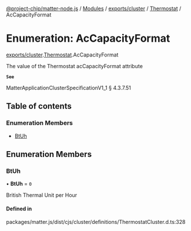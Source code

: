[@project-chip/matter-node.js](../README.md) / [Modules](../modules.md) / [exports/cluster](../modules/exports_cluster.md) / [Thermostat](../modules/exports_cluster.Thermostat.md) / AcCapacityFormat

# Enumeration: AcCapacityFormat

[exports/cluster](../modules/exports_cluster.md).[Thermostat](../modules/exports_cluster.Thermostat.md).AcCapacityFormat

The value of the Thermostat acCapacityFormat attribute

**`See`**

MatterApplicationClusterSpecificationV1_1 § 4.3.7.51

## Table of contents

### Enumeration Members

- [BtUh](exports_cluster.Thermostat.AcCapacityFormat.md#btuh)

## Enumeration Members

### BtUh

• **BtUh** = ``0``

British Thermal Unit per Hour

#### Defined in

packages/matter.js/dist/cjs/cluster/definitions/ThermostatCluster.d.ts:328
